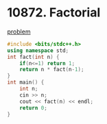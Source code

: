 # 10872. Factorial 

[problem](https://www.acmicpc.net/problem/10872)

```cpp
#include <bits/stdc++.h>
using namespace std;
int fact(int n) {
	if(n<=1) return 1;
	return n * fact(n-1);
}
int main() {
	int n;
	cin >> n;
	cout << fact(n) << endl;
	return 0;
}
```
